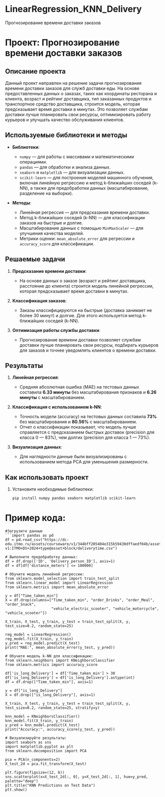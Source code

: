 # LinearRegression_KNN_Delivery
Прогнозирование времени доставки заказов

# Проект: Прогнозирование времени доставки заказов

## Описание проекта

Данный проект направлен на решение задачи прогнозирования времени доставки заказов для служб доставки еды. На основе предоставленных данных о заказах, таких как координаты ресторана и клиента, возраст и рейтинг доставщика, тип заказанных продуктов и транспортное средство доставщика, строится модель, которая предсказывает время доставки в минутах. Это позволяет службам доставки лучше планировать свои ресурсы, оптимизировать работу курьеров и улучшать качество обслуживания клиентов.

## Используемые библиотеки и методы

- **Библиотеки**:
  - `numpy` — для работы с массивами и математическими операциями.
  - `pandas` — для обработки и анализа данных.
  - `seaborn` и `matplotlib` — для визуализации данных.
  - `scikit-learn` — для построения моделей машинного обучения, включая линейную регрессию и метод k-ближайших соседей (k-NN), а также для предобработки данных (масштабирование, разделение на выборки).

- **Методы**:
  - Линейная регрессия — для предсказания времени доставки.
  - Метод k-ближайших соседей (k-NN) — для классификации заказов на быстрые и долгие.
  - Масштабирование данных с помощью `MinMaxScaler` — для улучшения качества моделей.
  - Метрики оценки: `mean_absolute_error` для регрессии и `accuracy_score` для классификации.

## Решаемые задачи

1. **Предсказание времени доставки**:
   - На основе данных о заказе (возраст и рейтинг доставщика, расстояние до клиента) строится модель линейной регрессии, которая предсказывает время доставки в минутах.

2. **Классификация заказов**:
   - Заказы классифицируются на быстрые (доставка занимает не более 30 минут) и долгие. Для этого используется метод k-ближайших соседей (k-NN).

3. **Оптимизация работы службы доставки**:
   - Прогнозирование времени доставки позволяет службам доставки лучше планировать свои ресурсы, подбирать курьеров для заказов и точнее уведомлять клиентов о времени доставки.

## Результаты

1. **Линейная регрессия**:
   - Средняя абсолютная ошибка (MAE) на тестовых данных составила **6.33 минуты** без масштабирования признаков и **6.26 минуты** с масштабированием.

2. **Классификация с использованием k-NN**:
   - Точность модели (accuracy) на тестовых данных составила **73%** без масштабирования и **80.56%** с масштабированием.
   - Отчет о классификации показывает, что модель лучше справляется с предсказанием быстрых доставок (precision для класса 0 — 83%), чем долгих (precision для класса 1 — 73%).

3. **Визуализация данных**:
   - Для наглядности данные были визуализированы с использованием метода PCA для уменьшения размерности.

## Как использовать проект

1. Установите необходимые библиотеки:
   ```bash
   pip install numpy pandas seaborn matplotlib scikit-learn

# Пример кода:
```
#Загрузите данные
```import pandas as pd
df = pd.read_csv("https://dc-edu.itmo.ru/assets/courseware/v1/344bff205404e315b59430dffaedf04b/asset-v1:ITMO+DS+2024+type@asset+block/deliverytime.csv")

# Выполните предобработку данных:
df = df.drop(['ID', 'Delivery_person_ID'], axis=1)
df = df[df['distance_meters'] <= 100000]

# Обучите модель линейной регрессии:
from sklearn.model_selection import train_test_split
from sklearn.linear_model import LinearRegression
from sklearn.metrics import mean_absolute_error

y = df["Time_taken_min"]
X = df.drop(columns=["Time_taken_min", "order_Drinks", "order_Meal", "order_Snack",
                     "vehicle_electric_scooter", "vehicle_motorcycle", "vehicle_scooter"])

X_train, X_test, y_train, y_test = train_test_split(X, y, test_size=0.2, random_state=25)

reg_model = LinearRegression()
reg_model.fit(X_train, y_train)
y_pred = reg_model.predict(X_test)
print("MAE:", mean_absolute_error(y_test, y_pred))

# Обучите модель k-NN для классификации:
from sklearn.neighbors import KNeighborsClassifier
from sklearn.metrics import accuracy_score

df['is_long_Delivery'] = df['Time_taken_min'] > 30
df['is_long_Delivery'] = df['is_long_Delivery'].astype(int)
df = df.drop(["Time_taken_min"], axis=1)

y = df["is_long_Delivery"]
X = df.drop(["is_long_Delivery"], axis=1)

X_train, X_test, y_train, y_test = train_test_split(X, y, test_size=0.2, random_state=25, stratify=y)

knn_model = KNeighborsClassifier()
knn_model.fit(X_train, y_train)
y_pred = knn_model.predict(X_test)
print("Accuracy:", accuracy_score(y_test, y_pred))

# Визуализируйте результаты:
import seaborn as sns
import matplotlib.pyplot as plt
from sklearn.decomposition import PCA

pca = PCA(n_components=2)
X_test_2d = pca.fit_transform(X_test)

plt.figure(figsize=(12, 6))
sns.scatterplot(x=X_test_2d[:, 0], y=X_test_2d[:, 1], hue=y_pred, palette="deep")
plt.title("KNN Predictions on Test Data")
plt.show()
